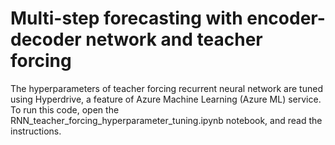 # Multi-step forecasting with encoder-decoder network and teacher forcing

The hyperparameters of teacher forcing recurrent neural network are tuned using Hyperdrive, a feature of Azure Machine Learning (Azure ML) service. To run this code, open the RNN_teacher_forcing_hyperparameter_tuning.ipynb notebook, and read the instructions.